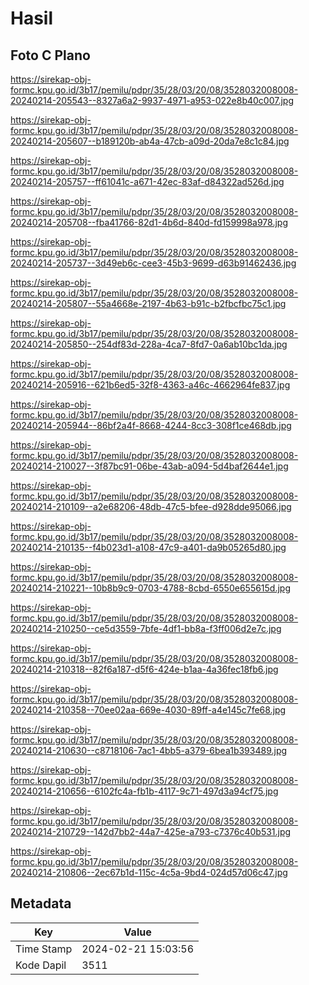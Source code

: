 # Hasil

## Foto C Plano

https://sirekap-obj-formc.kpu.go.id/3b17/pemilu/pdpr/35/28/03/20/08/3528032008008-20240214-205543--8327a6a2-9937-4971-a953-022e8b40c007.jpg

https://sirekap-obj-formc.kpu.go.id/3b17/pemilu/pdpr/35/28/03/20/08/3528032008008-20240214-205607--b189120b-ab4a-47cb-a09d-20da7e8c1c84.jpg

https://sirekap-obj-formc.kpu.go.id/3b17/pemilu/pdpr/35/28/03/20/08/3528032008008-20240214-205757--ff61041c-a671-42ec-83af-d84322ad526d.jpg

https://sirekap-obj-formc.kpu.go.id/3b17/pemilu/pdpr/35/28/03/20/08/3528032008008-20240214-205708--fba41766-82d1-4b6d-840d-fd159998a978.jpg

https://sirekap-obj-formc.kpu.go.id/3b17/pemilu/pdpr/35/28/03/20/08/3528032008008-20240214-205737--3d49eb6c-cee3-45b3-9699-d63b91462436.jpg

https://sirekap-obj-formc.kpu.go.id/3b17/pemilu/pdpr/35/28/03/20/08/3528032008008-20240214-205807--55a4668e-2197-4b63-b91c-b2fbcfbc75c1.jpg

https://sirekap-obj-formc.kpu.go.id/3b17/pemilu/pdpr/35/28/03/20/08/3528032008008-20240214-205850--254df83d-228a-4ca7-8fd7-0a6ab10bc1da.jpg

https://sirekap-obj-formc.kpu.go.id/3b17/pemilu/pdpr/35/28/03/20/08/3528032008008-20240214-205916--621b6ed5-32f8-4363-a46c-4662964fe837.jpg

https://sirekap-obj-formc.kpu.go.id/3b17/pemilu/pdpr/35/28/03/20/08/3528032008008-20240214-205944--86bf2a4f-8668-4244-8cc3-308f1ce468db.jpg

https://sirekap-obj-formc.kpu.go.id/3b17/pemilu/pdpr/35/28/03/20/08/3528032008008-20240214-210027--3f87bc91-06be-43ab-a094-5d4baf2644e1.jpg

https://sirekap-obj-formc.kpu.go.id/3b17/pemilu/pdpr/35/28/03/20/08/3528032008008-20240214-210109--a2e68206-48db-47c5-bfee-d928dde95066.jpg

https://sirekap-obj-formc.kpu.go.id/3b17/pemilu/pdpr/35/28/03/20/08/3528032008008-20240214-210135--f4b023d1-a108-47c9-a401-da9b05265d80.jpg

https://sirekap-obj-formc.kpu.go.id/3b17/pemilu/pdpr/35/28/03/20/08/3528032008008-20240214-210221--10b8b9c9-0703-4788-8cbd-6550e655615d.jpg

https://sirekap-obj-formc.kpu.go.id/3b17/pemilu/pdpr/35/28/03/20/08/3528032008008-20240214-210250--ce5d3559-7bfe-4df1-bb8a-f3ff006d2e7c.jpg

https://sirekap-obj-formc.kpu.go.id/3b17/pemilu/pdpr/35/28/03/20/08/3528032008008-20240214-210318--82f6a187-d5f6-424e-b1aa-4a36fec18fb6.jpg

https://sirekap-obj-formc.kpu.go.id/3b17/pemilu/pdpr/35/28/03/20/08/3528032008008-20240214-210358--70ee02aa-669e-4030-89ff-a4e145c7fe68.jpg

https://sirekap-obj-formc.kpu.go.id/3b17/pemilu/pdpr/35/28/03/20/08/3528032008008-20240214-210630--c8718106-7ac1-4bb5-a379-6bea1b393489.jpg

https://sirekap-obj-formc.kpu.go.id/3b17/pemilu/pdpr/35/28/03/20/08/3528032008008-20240214-210656--6102fc4a-fb1b-4117-9c71-497d3a94cf75.jpg

https://sirekap-obj-formc.kpu.go.id/3b17/pemilu/pdpr/35/28/03/20/08/3528032008008-20240214-210729--142d7bb2-44a7-425e-a793-c7376c40b531.jpg

https://sirekap-obj-formc.kpu.go.id/3b17/pemilu/pdpr/35/28/03/20/08/3528032008008-20240214-210806--2ec67b1d-115c-4c5a-9bd4-024d57d06c47.jpg


## Metadata

| Key        | Value               |
| ---------- | ------------------- |
| Time Stamp | 2024-02-21 15:03:56 |
| Kode Dapil | 3511                |



